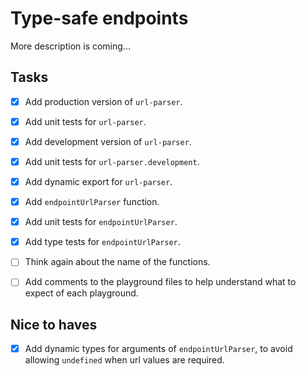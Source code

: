 # Type-safe endpoints

More description is coming...

## Tasks

- [x] Add production version of `url-parser`.
- [x] Add unit tests for `url-parser`.
- [x] Add development version of `url-parser`.
- [x] Add unit tests for `url-parser.development`.
- [x] Add dynamic export for `url-parser`.

- [x] Add `endpointUrlParser` function.
- [x] Add unit tests for `endpointUrlParser`.
- [x] Add type tests for `endpointUrlParser`.

- [ ] Think again about the name of the functions.
- [ ] Add comments to the playground files to help understand what to expect of each playground.

## Nice to haves

- [x] Add dynamic types for arguments of `endpointUrlParser`, to avoid allowing `undefined` when url values are required.

